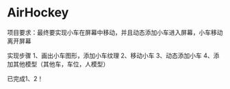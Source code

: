 # AirHockey
项目要求：最终要实现小车在屏幕中移动，并且动态添加小车进入屏幕，小车移动离开屏幕

实现步骤
1、画出小车图形，添加小车纹理
2、移动小车
3、动态添加小车
4、添加其他模型（其他车，车位，人模型）


已完成1、2！
